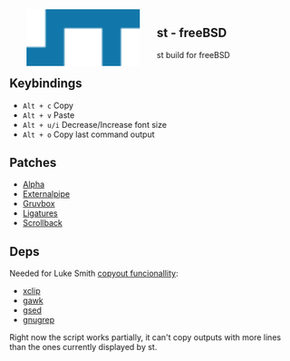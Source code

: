 <img src="https://raw.githubusercontent.com/aleister888/freeBSD-dotfiles/master/img/st.png" align="left" height="100px" hspace="30px">

## st - freeBSD

st build for freeBSD

## Keybindings

- `Alt + c` Copy
- `Alt + v` Paste
- `Alt + u/i` Decrease/Increase font size
- `Alt + o` Copy last command output

## Patches

- [Alpha](https://st.suckless.org/patches/alpha/st-alpha-20220206-0.8.5.diff)
- [Externalpipe](https://st.suckless.org/patches/externalpipe/st-externalpipe-0.8.4.diff)
- [Gruvbox](https://st.suckless.org/patches/gruvbox/st-gruvbox-light-0.8.5.diff)
- [Ligatures](https://st.suckless.org/patches/ligatures/0.8.4/st-ligatures-alpha-scrollback-20210824-0.8.4.diff)
- [Scrollback](https://st.suckless.org/patches/scrollback/st-scrollback-0.8.5.diff)

## Deps

Needed for Luke Smith [copyout funcionallity](https://github.com/LukeSmithxyz/st/blob/master/st-copyout):

- [xclip](https://www.freshports.org/x11/xclip/)
- [gawk](https://www.freshports.org/japanese/gawk/)
- [gsed](https://www.freshports.org/textproc/gsed/)
- [gnugrep](https://www.freshports.org/textproc/gnugrep/)

Right now the script works partially, it can't copy
outputs with more lines than the ones currently displayed by st.
